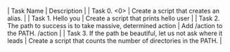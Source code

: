 | Task Name | Description |
| Task 0. <0> | Create a script that creates an alias. |
| Task 1. Hello you | Create a script that prints hello user |
| Task 2. The path to success is to take massive, determined action | Add /action to the PATH. /action |
| Task 3. If the path be beautiful, let us not ask where it leads | Create a script that counts the number of directories in the PATH. |


